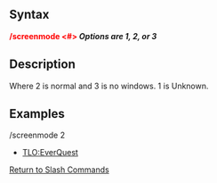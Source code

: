 ## Syntax

**<span style="color:red">/screenmode \<#></span> *Options are 1, 2, or 3***

## Description

Where 2 is normal and 3 is no windows. 1 is Unknown.

## Examples

/screenmode 2

-   [TLO:EverQuest](../top-level-objects/tlo-everquest.md)

[Return to Slash Commands](slash-commands.md)


